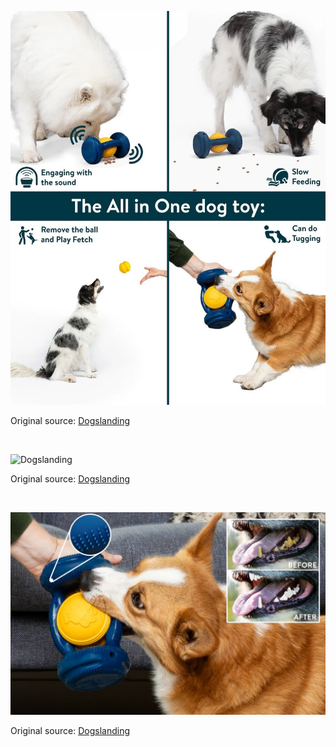 ![Dogslanding](https://raw.githubusercontent.com/nikole-flowers/leo-work/main/Dogslanding/Dogslanding.jpeg "Dogslanding")

Original source: [Dogslanding](https://thedogslanding.com/products/dogslanding%E2%84%A2-calming-pawpartner-patent-pending)

</br>

![Dogslanding](hhttps://raw.githubusercontent.com/nikole-flowers/leo-work/main/Dogslanding/Dogslanding2.jpeg "Dogslanding")

Original source: [Dogslanding](https://thedogslanding.com/products/dogslanding%E2%84%A2-calming-pawpartner-patent-pending)

</br>

![Dogslanding](https://raw.githubusercontent.com/nikole-flowers/leo-work/main/Dogslanding/Dogslanding3.jpeg "Dogslanding")

Original source: [Dogslanding](https://thedogslanding.com/products/dogslanding%E2%84%A2-calming-pawpartner-patent-pending)